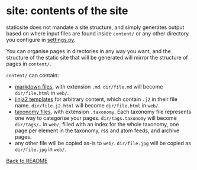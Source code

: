 # site: contents of the site

staticsite does not mandate a site structure, and simply generates output based
on where input files are found inside `content/` or any other directory you
configure in [settings.py](settings.md).

You can organise pages in directories in any way you want, and the structure of
the static site that will be generated will mirror the structure of pages in
`content/`.

`content/` can contain:

* [markdown files](markdown.md), with extension `.md`. `dir/file.md` will
  become `dir/file.html` in `web/`.
* [jinja2 templates](templates.md) for arbitrary content, which contain `.j2`
  in their file name. `dir/file.j2.html` will become `dir/file.html` in `web/`.
* [taxonomy files](taxonomies.md), with extension `.taxonomy`. Each taxonomy
  file represents one way to categorise your pages. `dir/tags.taxonomy` will
  become `dir/tags/…` in `web/`, filled with an index for the whole taxonomy,
  one page per element in the taxonomy, rss and atom feeds, and archive pages.
* any other file will be copied as-is to `web/`. `dir/file.jpg` will be
  copied as `dir/file.jpg` in `web/`.

[Back to README](../README.md)
